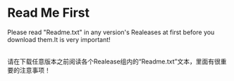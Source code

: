 # Read Me First
Please read "Readme.txt" in any version's Realeases at first before you download them.It is very important!

<br>请在下载任意版本之前阅读各个Realease组内的“Readme.txt”文本，里面有很重要的注意事项！
